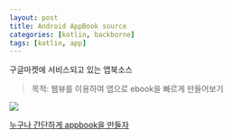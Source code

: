 ```yaml
---
layout: post
title: Android AppBook source 
categories: [kotlin, backborne]
tags: [kotlin, app]
---
```


구글마켓에 서비스되고 있는 앱북소스

>목적: 
웹뷰를 이용하여 앱으로 ebook을 빠르게 만들어보기

![](https://raw.githubusercontent.com/VintageAppMaker/android_appbook/master/androidbook.gif)

[누구나 간단하게 appbook을 만들자 ](https://github.com/VintageAppMaker/android_appbook)
